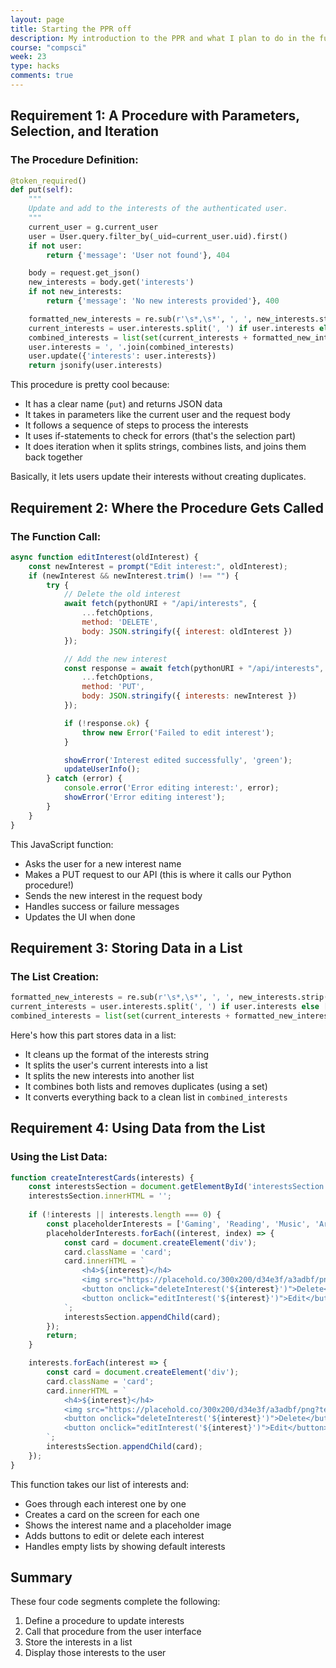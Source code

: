 ```yaml
---
layout: page
title: Starting the PPR off
description: My introduction to the PPR and what I plan to do in the future.
course: "compsci"
week: 23
type: hacks
comments: true
---
```


## Requirement 1: A Procedure with Parameters, Selection, and Iteration

### The Procedure Definition:

```python
@token_required()
def put(self):
    """
    Update and add to the interests of the authenticated user.
    """
    current_user = g.current_user
    user = User.query.filter_by(_uid=current_user.uid).first()
    if not user:
        return {'message': 'User not found'}, 404

    body = request.get_json()
    new_interests = body.get('interests')
    if not new_interests:
        return {'message': 'No new interests provided'}, 400

    formatted_new_interests = re.sub(r'\s*,\s*', ', ', new_interests.strip())
    current_interests = user.interests.split(', ') if user.interests else []
    combined_interests = list(set(current_interests + formatted_new_interests.split(', ')))
    user.interests = ', '.join(combined_interests)
    user.update({'interests': user.interests})
    return jsonify(user.interests)
```

This procedure is pretty cool because:

- It has a clear name (`put`) and returns JSON data
- It takes in parameters like the current user and the request body
- It follows a sequence of steps to process the interests
- It uses if-statements to check for errors (that's the selection part)
- It does iteration when it splits strings, combines lists, and joins them back together

Basically, it lets users update their interests without creating duplicates.

## Requirement 2: Where the Procedure Gets Called

### The Function Call:

```javascript
async function editInterest(oldInterest) {
    const newInterest = prompt("Edit interest:", oldInterest);
    if (newInterest && newInterest.trim() !== "") {
        try {
            // Delete the old interest
            await fetch(pythonURI + "/api/interests", {
                ...fetchOptions,
                method: 'DELETE',
                body: JSON.stringify({ interest: oldInterest })
            });

            // Add the new interest
            const response = await fetch(pythonURI + "/api/interests", {
                ...fetchOptions,
                method: 'PUT',
                body: JSON.stringify({ interests: newInterest })
            });

            if (!response.ok) {
                throw new Error('Failed to edit interest');
            }

            showError('Interest edited successfully', 'green');
            updateUserInfo();
        } catch (error) {
            console.error('Error editing interest:', error);
            showError('Error editing interest');
        }
    }
}
```

This JavaScript function:
- Asks the user for a new interest name
- Makes a PUT request to our API (this is where it calls our Python procedure!)
- Sends the new interest in the request body
- Handles success or failure messages
- Updates the UI when done

## Requirement 3: Storing Data in a List

### The List Creation:

```python
formatted_new_interests = re.sub(r'\s*,\s*', ', ', new_interests.strip())
current_interests = user.interests.split(', ') if user.interests else []
combined_interests = list(set(current_interests + formatted_new_interests.split(', ')))
```

Here's how this part stores data in a list:
- It cleans up the format of the interests string
- It splits the user's current interests into a list
- It splits the new interests into another list
- It combines both lists and removes duplicates (using a set)
- It converts everything back to a clean list in `combined_interests`

## Requirement 4: Using Data from the List

### Using the List Data:

```javascript
function createInterestCards(interests) {
    const interestsSection = document.getElementById('interestsSection');
    interestsSection.innerHTML = '';
    
    if (!interests || interests.length === 0) {
        const placeholderInterests = ['Gaming', 'Reading', 'Music', 'Art'];
        placeholderInterests.forEach((interest, index) => {
            const card = document.createElement('div');
            card.className = 'card';
            card.innerHTML = `
                <h4>${interest}</h4>
                <img src="https://placehold.co/300x200/d34e3f/a3adbf/png?text=${interest}" alt="${interest}">
                <button onclick="deleteInterest('${interest}')">Delete</button>
                <button onclick="editInterest('${interest}')">Edit</button>
            `;
            interestsSection.appendChild(card);
        });
        return;
    }

    interests.forEach(interest => {
        const card = document.createElement('div');
        card.className = 'card';
        card.innerHTML = `
            <h4>${interest}</h4>
            <img src="https://placehold.co/300x200/d34e3f/a3adbf/png?text=${interest}" alt="${interest}">
            <button onclick="deleteInterest('${interest}')">Delete</button>
            <button onclick="editInterest('${interest}')">Edit</button>
        `;
        interestsSection.appendChild(card);
    });
}
```

This function takes our list of interests and:
- Goes through each interest one by one
- Creates a card on the screen for each one
- Shows the interest name and a placeholder image
- Adds buttons to edit or delete each interest
- Handles empty lists by showing default interests

## Summary

These four code segments complete the following:
1. Define a procedure to update interests
2. Call that procedure from the user interface
3. Store the interests in a list
4. Display those interests to the user